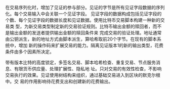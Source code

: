 在交易序列化时，增加了见证的参与部分。见证的字节是所有见证字段数据的序列化。每个交易输入中会关联一个见证字段。
见证字段的数据构成包括见证字段的个数、每个见证字段的数据长度和见证数据。使用比特币交易脚本构建一种新的交易类
型，为新交易类型制定新的交易验证规则。比特币输出金额的赎回者，而不是输出金额的发送者提供输出金额的赎回条件来
完成交易的验证处理。地址通常由公钥派生，新的地址方式由脚本派生，算哈希取前20个字节。在现有的脚本系统中，增加
新的操作码来扩展交易的能力。隔离见证版本1的新的输出类型，花费条件由多个因素所决定。

带有版本比特的高度锁定，多签名交易、脚本哈希检查、重复交易、节点服务消息、有限货币供应量、处理扩展性、隐私地
址。只对交易的有效性检查，不影响交易执行的效果。见证使用树结构来组织，通过基础交易进入到区块的默克尔根中。交
易的作用影响待花费支出和创建新的花费输出。


